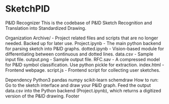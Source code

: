 # SketchPID
P&ID Recognizer
This is the codebase of P&ID Sketch Recognition and Translation into Standardized Drawing.

Organization
Archive/ - Project related files and scripts that are no longer needed. Backed up for later use.
Project.ipynb - The main python backend for parsing sketch into P&ID graphs.
dotted.ipynb - Vision-based module for differentiating between continuous and dotted lines.
data.csv - Sample input file.
output.png - Sample output file.
RFC.sav - A compressed model for P&ID symbol classification. Use python pickle for extraction.
index.html - Frontend webpage. script.js - Frontend script for collecting user sketches.

Dependency
Python3
pandas
numpy
scikit-learn
schemdraw
How to run:
Go to the sketch interface and draw your P&ID graph.
Feed the output data.csv into the Python backend (Project.ipynb), which returns a digitized version of the P&ID drawing.
Footer

